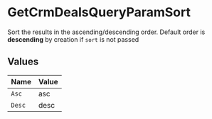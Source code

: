 # GetCrmDealsQueryParamSort

Sort the results in the ascending/descending order. Default order is **descending** by creation if `sort` is not passed


## Values

| Name   | Value  |
| ------ | ------ |
| `Asc`  | asc    |
| `Desc` | desc   |